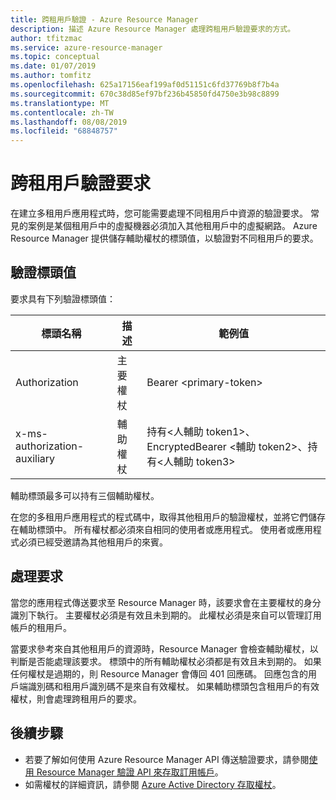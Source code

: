 ```yaml
---
title: 跨租用戶驗證 - Azure Resource Manager
description: 描述 Azure Resource Manager 處理跨租用戶驗證要求的方式。
author: tfitzmac
ms.service: azure-resource-manager
ms.topic: conceptual
ms.date: 01/07/2019
ms.author: tomfitz
ms.openlocfilehash: 625a17156eaf199af0d51151c6fd37769b8f7b4a
ms.sourcegitcommit: 670c38d85ef97bf236b45850fd4750e3b98c8899
ms.translationtype: MT
ms.contentlocale: zh-TW
ms.lasthandoff: 08/08/2019
ms.locfileid: "68848757"
---
```

# <a name="authenticate-requests-across-tenants"></a>跨租用戶驗證要求

在建立多租用戶應用程式時，您可能需要處理不同租用戶中資源的驗證要求。 常見的案例是某個租用戶中的虛擬機器必須加入其他租用戶中的虛擬網路。 Azure Resource Manager 提供儲存輔助權杖的標頭值，以驗證對不同租用戶的要求。

## <a name="header-values-for-authentication"></a>驗證標頭值

要求具有下列驗證標頭值：

| 標頭名稱 | 描述 | 範例值 |
| ----------- | ----------- | ------------ |
| Authorization | 主要權杖 | Bearer &lt;primary-token&gt; |
| x-ms-authorization-auxiliary | 輔助權杖 | 持有&lt;人輔助 token1&gt;、EncryptedBearer &lt;輔助 token2&gt;、持有&lt;人輔助 token3&gt; |

輔助標頭最多可以持有三個輔助權杖。 

在您的多租用戶應用程式的程式碼中，取得其他租用戶的驗證權杖，並將它們儲存在輔助標頭中。 所有權杖都必須來自相同的使用者或應用程式。 使用者或應用程式必須已經受邀請為其他租用戶的來賓。

## <a name="processing-the-request"></a>處理要求

當您的應用程式傳送要求至 Resource Manager 時，該要求會在主要權杖的身分識別下執行。 主要權杖必須是有效且未到期的。 此權杖必須是來自可以管理訂用帳戶的租用戶。

當要求參考來自其他租用戶的資源時，Resource Manager 會檢查輔助權杖，以判斷是否能處理該要求。 標頭中的所有輔助權杖必須都是有效且未到期的。 如果任何權杖是過期的，則 Resource Manager 會傳回 401 回應碼。 回應包含的用戶端識別碼和租用戶識別碼不是來自有效權杖。 如果輔助標頭包含租用戶的有效權杖，則會處理跨租用戶的要求。

## <a name="next-steps"></a>後續步驟
* 若要了解如何使用 Azure Resource Manager API 傳送驗證要求，請參閱[使用 Resource Manager 驗證 API 來存取訂用帳戶](resource-manager-api-authentication.md)。
* 如需權杖的詳細資訊，請參閱 [Azure Active Directory 存取權杖](/azure/active-directory/develop/access-tokens)。
